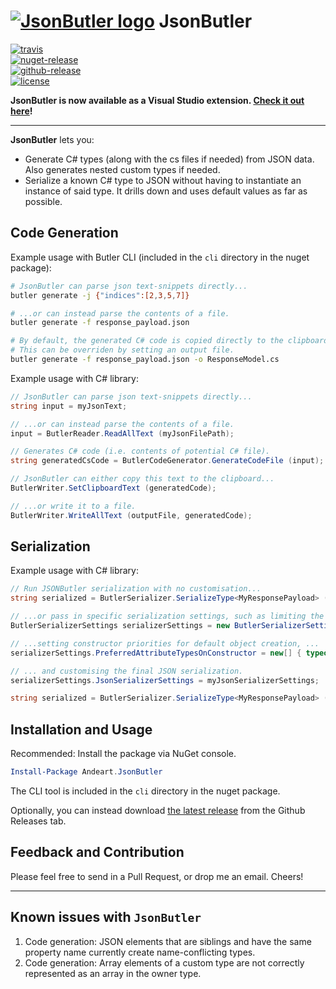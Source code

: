 # [![JsonButler logo][logo]](#) JsonButler

[![travis](https://img.shields.io/travis/andeart/JsonButler.svg)](https://travis-ci.org/andeart/JsonButler)<br />
[![nuget-release](https://img.shields.io/nuget/v/Andeart.JsonButler.svg)](https://www.nuget.org/packages/Andeart.JsonButler)<br />
[![github-release](https://img.shields.io/github/release/andeart/Jsonbutler.svg)](https://github.com/andeart/JsonButler/releases/latest)<br/>
[![license](https://img.shields.io/github/license/andeart/JsonButler.svg)](https://github.com/andeart/JsonButler/blob/master/LICENSE)

**JsonButler is now available as a Visual Studio extension. [Check it out here][jsonbutler ide]!**

---

**JsonButler** lets you:
- Generate C# types (along with the cs files if needed) from JSON data. Also generates nested custom types if needed.
- Serialize a known C# type to JSON without having to instantiate an instance of said type. It drills down and uses default values as far as possible.

## Code Generation
Example usage with Butler CLI (included in the `cli` directory in the nuget package):
```bash
# JsonButler can parse json text-snippets directly...
butler generate -j {"indices":[2,3,5,7]}

# ...or can instead parse the contents of a file.
butler generate -f response_payload.json

# By default, the generated C# code is copied directly to the clipboard.
# This can be overriden by setting an output file.
butler generate -f response_payload.json -o ResponseModel.cs
```

Example usage with C# library:
```csharp
// JsonButler can parse json text-snippets directly...
string input = myJsonText;

// ...or can instead parse the contents of a file.
input = ButlerReader.ReadAllText (myJsonFilePath);

// Generates C# code (i.e. contents of potential C# file).
string generatedCsCode = ButlerCodeGenerator.GenerateCodeFile (input);

// JsonButler can either copy this text to the clipboard...
ButlerWriter.SetClipboardText (generatedCode);

// ...or write it to a file.
ButlerWriter.WriteAllText (outputFile, generatedCode);
```

## Serialization
Example usage with C# library:
```csharp
// Run JSONButler serialization with no customisation...
string serialized = ButlerSerializer.SerializeType<MyResponsePayload> ();

// ...or pass in specific serialization settings, such as limiting the scope of type generation, ...
ButlerSerializerSettings serializerSettings = new ButlerSerializerSettings (Assembly.GetExecutingAssembly ());

// ...setting constructor priorities for default object creation, ...
serializerSettings.PreferredAttributeTypesOnConstructor = new[] { typeof(MyConstructorAttribute), typeof(ClientsConstructorAttribute) };

// ... and customising the final JSON serialization.
serializerSettings.JsonSerializerSettings = myJsonSerializerSettings;

string serialized = ButlerSerializer.SerializeType<MyResponsePayload> (serializerSettings);
```

## Installation and Usage
Recommended: Install the package via NuGet console.
```powershell
Install-Package Andeart.JsonButler
```
The CLI tool is included in the `cli` directory in the nuget package.

Optionally, you can instead download [the latest release](https://github.com/andeart/JsonButler/releases/latest) from the Github Releases tab.

## Feedback and Contribution
Please feel free to send in a Pull Request, or drop me an email. Cheers!


---

## Known issues with `JsonButler`
1. Code generation: JSON elements that are siblings and have the same property name currently create name-conflicting types.
2. Code generation: Array elements of a custom type are not correctly represented as an array in the owner type.

[logo]: https://user-images.githubusercontent.com/6226493/44009210-0bdfe344-9e5f-11e8-8439-4c7d32b3ce75.png "JsonButler"
[jsonbutler ide]: https://github.com/andeart/JsonButler-IDE "JsonButler-IDE"
